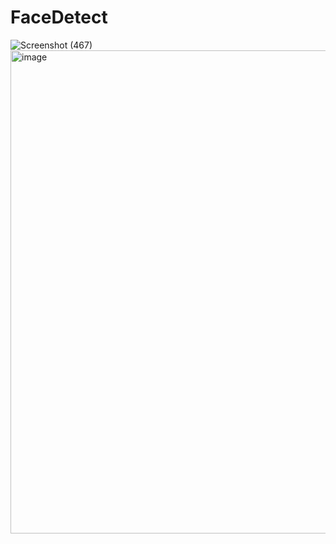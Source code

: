 # FaceDetect
![Screenshot (467)](https://user-images.githubusercontent.com/90152799/222406743-f69dae32-65b3-45db-90a1-251b9b2fa741.png)
<img width="773" alt="image" src="https://user-images.githubusercontent.com/90152799/224496351-1db1e53f-7d7a-4070-8591-6aa6fd2284fa.png">
